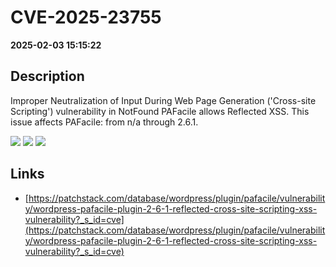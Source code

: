 # CVE-2025-23755

**2025-02-03 15:15:22**

## Description
Improper Neutralization of Input During Web Page Generation ('Cross-site Scripting') vulnerability in NotFound PAFacile allows Reflected XSS. This issue affects PAFacile: from n/a through 2.6.1.

![](https://img.shields.io/static/v1?label=Score&message=7.1&color=red)
![](https://img.shields.io/static/v1?label=Severity&message=HIGH&color=red)
![](https://img.shields.io/static/v1?label=CWE&message=XSS&color=green)

## Links
- [https://patchstack.com/database/wordpress/plugin/pafacile/vulnerability/wordpress-pafacile-plugin-2-6-1-reflected-cross-site-scripting-xss-vulnerability?_s_id=cve](https://patchstack.com/database/wordpress/plugin/pafacile/vulnerability/wordpress-pafacile-plugin-2-6-1-reflected-cross-site-scripting-xss-vulnerability?_s_id=cve)
